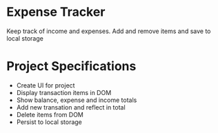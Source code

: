 # Expense Tracker

Keep track of income and expenses. Add and remove items and save to local storage

# Project Specifications

- Create UI for project
- Display transaction items in DOM
- Show balance, expense and income totals
- Add new transation and reflect in total
- Delete items from DOM
- Persist to local storage

